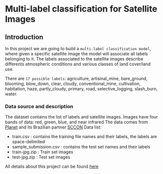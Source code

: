 # Multi-label classification for Satellite Images

## Introduction
In this project we are going to build a `multi-label classification model`, where given a specific satellite image the model will associate all labels belonging to it. The labels associated to the satellite images describe differents atmospheric conditions and various classes of land cover/land use. 

There are `17 possible labels`: agriculture, artisinal_mine, bare_ground, blooming, blow_down, clear, cloudy, conventional_mine, cultivation, habitation, haze, partly_cloudy, primary, road, selective_logging, slash_burn, water.

### Data source and description
The dataset contains the list of labels and satellite images. Images have four bands of data: red, green, blue, and near infrared
The data comes from [Planet](https://www.planet.com/) and its Brazilian partner [SCCON](https://www.sccon.com.br/)
Data list:
-  train.csv             : contains the training file names and their labels, the labels are space-delimited
-  sample_submission.csv : contains the test set names and their labels
-  train-jpg.zip         : Train set images
-  test-jpg.zip          : Test set images

All details about this project can be found [here](https://brunildacity01.github.io/MyProjects/MultiLabel_ClassificationProject.html)
